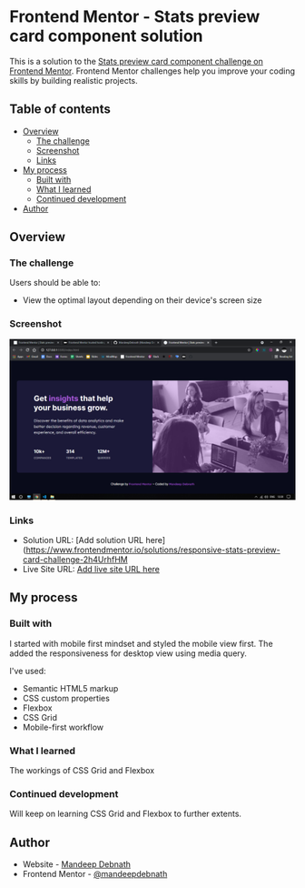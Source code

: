 # Frontend Mentor - Stats preview card component solution

This is a solution to the [Stats preview card component challenge on Frontend Mentor](https://www.frontendmentor.io/challenges/stats-preview-card-component-8JqbgoU62). Frontend Mentor challenges help you improve your coding skills by building realistic projects. 

## Table of contents

- [Overview](#overview)
  - [The challenge](#the-challenge)
  - [Screenshot](#screenshot)
  - [Links](#links)
- [My process](#my-process)
  - [Built with](#built-with)
  - [What I learned](#what-i-learned)
  - [Continued development](#continued-development)
- [Author](#author)


## Overview

### The challenge

Users should be able to:

- View the optimal layout depending on their device's screen size

### Screenshot

![](./screenshot.png)

### Links

- Solution URL: [Add solution URL here](https://www.frontendmentor.io/solutions/responsive-stats-preview-card-challenge-2h4UrhfHM
- Live Site URL: [Add live site URL here](https://mandeepdebnath.github.io/stats-preview-card-challenge/)

## My process

### Built with

I started with mobile first mindset and styled the mobile view first. The added the responsiveness for desktop view using media query.

 I've used:
- Semantic HTML5 markup
- CSS custom properties
- Flexbox
- CSS Grid
- Mobile-first workflow

### What I learned

The workings of CSS Grid and Flexbox

### Continued development

Will keep on learning CSS Grid and Flexbox to further extents.

## Author

- Website - [Mandeep Debnath](https://github.com/MandeepDebnath/)
- Frontend Mentor - [@mandeepdebnath](https://www.frontendmentor.io/profile/MandeepDebnath)


